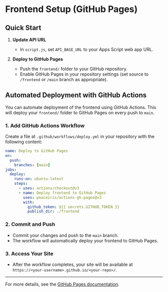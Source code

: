 # Frontend Setup (GitHub Pages)

## Quick Start

1. **Update API URL**
   - In `script.js`, set `API_BASE_URL` to your Apps Script web app URL.

2. **Deploy to GitHub Pages**
   - Push the `frontend/` folder to your GitHub repository.
   - Enable GitHub Pages in your repository settings (set source to `/frontend` or `/main` branch as appropriate).

## Automated Deployment with GitHub Actions

You can automate deployment of the frontend using GitHub Actions. This will deploy your `frontend/` folder to GitHub Pages on every push to `main`.

### 1. Add GitHub Actions Workflow

Create a file at `.github/workflows/deploy.yml` in your repository with the following content:

```yaml
name: Deploy to GitHub Pages
on:
  push:
    branches: [main]
jobs:
  deploy:
    runs-on: ubuntu-latest
    steps:
      - uses: actions/checkout@v3
      - name: Deploy frontend to GitHub Pages
        uses: peaceiris/actions-gh-pages@v3
        with:
          github_token: ${{ secrets.GITHUB_TOKEN }}
          publish_dir: ./frontend
```

### 2. Commit and Push

- Commit your changes and push to the `main` branch.
- The workflow will automatically deploy your frontend to GitHub Pages.

### 3. Access Your Site

- After the workflow completes, your site will be available at `https://<your-username>.github.io/<your-repo>/`.

---

For more details, see the [GitHub Pages documentation](https://docs.github.com/en/pages). 